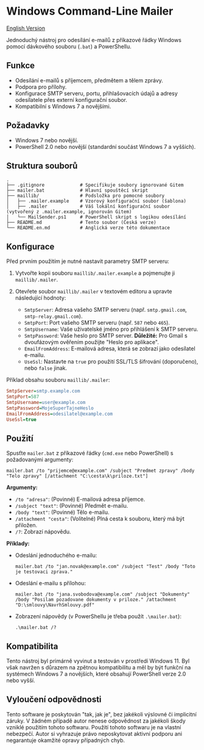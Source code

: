 # Windows Command-Line Mailer

[English Version](README.en.md)

Jednoduchý nástroj pro odesílání e-mailů z příkazové řádky Windows pomocí dávkového souboru (`.bat`) a PowerShellu.

## Funkce

*   Odesílání e-mailů s příjemcem, předmětem a tělem zprávy.
*   Podpora pro přílohy.
*   Konfigurace SMTP serveru, portu, přihlašovacích údajů a adresy odesílatele přes externí konfigurační soubor.
*   Kompatibilní s Windows 7 a novějšími.

## Požadavky

*   Windows 7 nebo novější.
*   PowerShell 2.0 nebo novější (standardní součást Windows 7 a vyšších).

## Struktura souborů

```
.
├── .gitignore             # Specifikuje soubory ignorované Gitem
├── mailer.bat             # Hlavní spouštěcí skript
├── maillib/               # Podsložka pro pomocné soubory
│   ├── .mailer.example    # Vzorový konfigurační soubor (šablona)
│   ├── .mailer            # Váš lokální konfigurační soubor (vytvořený z .mailer.example, ignorován Gitem)
│   └── MailSender.ps1     # PowerShell skript s logikou odesílání
├── README.md              # Tento soubor (Česká verze)
└── README.en.md           # Anglická verze této dokumentace
```

## Konfigurace

Před prvním použitím je nutné nastavit parametry SMTP serveru:

1.  Vytvořte kopii souboru `maillib/.mailer.example` a pojmenujte ji `maillib/.mailer`.
2.  Otevřete soubor `maillib/.mailer` v textovém editoru a upravte následující hodnoty:

    *   `SmtpServer`: Adresa vašeho SMTP serveru (např. `smtp.gmail.com`, `smtp-relay.gmail.com`).
    *   `SmtpPort`: Port vašeho SMTP serveru (např. `587` nebo `465`).
    *   `SmtpUsername`: Vaše uživatelské jméno pro přihlášení k SMTP serveru.
    *   `SmtpPassword`: Vaše heslo pro SMTP server. **Důležité:** Pro Gmail s dvoufázovým ověřením použijte "Heslo pro aplikace".
    *   `EmailFromAddress`: E-mailová adresa, která se zobrazí jako odesílatel e-mailu.
    *   `UseSsl`: Nastavte na `true` pro použití SSL/TLS šifrování (doporučeno), nebo `false` jinak.

Příklad obsahu souboru `maillib/.mailer`:
```ini
SmtpServer=smtp.example.com
SmtpPort=587
SmtpUsername=user@example.com
SmtpPassword=MojeSuperTajneHeslo
EmailFromAddress=odesilatel@example.com
UseSsl=true
```

## Použití

Spusťte `mailer.bat` z příkazové řádky (`cmd.exe` nebo PowerShell) s požadovanými argumenty:

```batch
mailer.bat /to "prijemce@example.com" /subject "Predmet zpravy" /body "Telo zpravy" [/attachment "C:\cesta\k\priloze.txt"]
```

**Argumenty:**

*   `/to "adresa"`: (Povinné) E-mailová adresa příjemce.
*   `/subject "text"`: (Povinné) Předmět e-mailu.
*   `/body "text"`: (Povinné) Tělo e-mailu.
*   `/attachment "cesta"`: (Volitelné) Plná cesta k souboru, který má být přiložen.
*   `/?`: Zobrazí nápovědu.

**Příklady:**

*   Odeslání jednoduchého e-mailu:
    ```batch
    mailer.bat /to "jan.novak@example.com" /subject "Test" /body "Toto je testovaci zprava."
    ```

*   Odeslání e-mailu s přílohou:
    ```batch
    mailer.bat /to "jana.svobodova@example.com" /subject "Dokumenty" /body "Posilam pozadovane dokumenty v priloze." /attachment "D:\smlouvy\NavrhSmlouvy.pdf"
    ```

*   Zobrazení nápovědy (v PowerShellu je třeba použít `.\mailer.bat`):
    ```batch
    .\mailer.bat /?
    ```

## Kompatibilita

Tento nástroj byl primárně vyvinut a testován v prostředí Windows 11. Byl však navržen s důrazem na zpětnou kompatibilitu a měl by být funkční na systémech Windows 7 a novějších, které obsahují PowerShell verze 2.0 nebo vyšší.

## Vyloučení odpovědnosti

Tento software je poskytován "tak, jak je", bez jakékoli výslovné či implicitní záruky. V žádném případě autor nenese odpovědnost za jakékoli škody vzniklé použitím tohoto softwaru. Použití tohoto softwaru je na vlastní nebezpečí. Autor si vyhrazuje právo neposkytovat aktivní podporu ani negarantuje okamžité opravy případných chyb.
